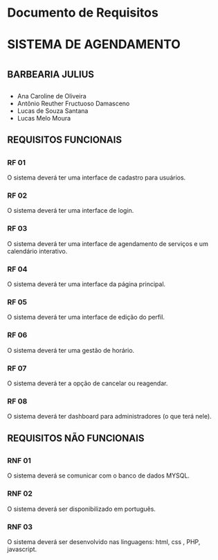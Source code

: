 # Documento de Requisitos

# **SISTEMA DE AGENDAMENTO** <h1>
## BARBEARIA JULIUS <h2>
* Ana Caroline de Oliveira
* Antônio Reuther Fructuoso Damasceno 
* Lucas de Souza Santana
* Lucas Melo Moura 

## REQUISITOS FUNCIONAIS <h2>

### RF 01
O sistema deverá ter uma interface de cadastro para usuários.

### RF 02
O sistema deverá ter uma interface de login.

### RF 03
O sistema deverá ter uma interface de agendamento de serviços e um calendário interativo.

### RF 04
O sistema deverá ter uma interface da página principal.

### RF 05
O sistema deverá ter uma interface de edição do perfil.

### RF 06
O sistema deverá ter uma gestão de horário.

### RF 07
O sistema deverá ter a opção de cancelar ou reagendar.

### RF 08
O sistema deverá ter dashboard para administradores (o que terá nele).

## REQUISITOS NÃO FUNCIONAIS <h2>

### RNF 01
O sistema deverá se comunicar com o banco de dados MYSQL.

### RNF 02
O sistema deverá ser disponibilizado em português.

### RNF 03
O sistema deverá ser desenvolvido nas linguagens: html, css , PHP, javascript.

